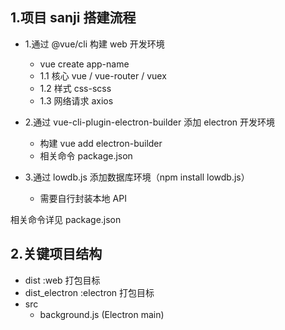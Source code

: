 ## 1.项目 sanji 搭建流程

- 1.通过 @vue/cli 构建 web 开发环境

  - vue create app-name
  - 1.1 核心 vue / vue-router / vuex
  - 1.2 样式 css-scss
  - 1.3 网络请求 axios

- 2.通过 vue-cli-plugin-electron-builder 添加 electron 开发环境

  - 构建 vue add electron-builder
  - 相关命令 package.json

- 3.通过 lowdb.js 添加数据库环境（npm install lowdb.js）
  - 需要自行封装本地 API

相关命令详见 package.json

## 2.关键项目结构

- dist :web 打包目标
- dist_electron :electron 打包目标
- src
  - background.js (Electron main)

